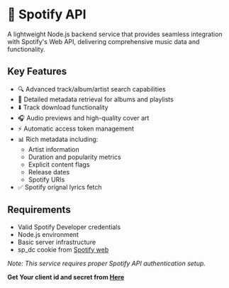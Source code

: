 # 🎵 Spotify API 

A lightweight Node.js backend service that provides seamless integration with Spotify's Web API, delivering comprehensive music data and functionality.

## Key Features

- 🔍 Advanced track/album/artist search capabilities
- 📂 Detailed metadata retrieval for albums and playlists
- ⬇️ Track download functionality
- 🎧 Audio previews and high-quality cover art
- ⚡ Automatic access token management
- 📊 Rich metadata including:
  - Artist information
  - Duration and popularity metrics
  - Explicit content flags
  - Release dates
  - Spotify URIs
- ✅ Spotify orignal lyrics fetch

## Requirements

- Valid Spotify Developer credentials
- Node.js environment
- Basic server infrastructure
- sp_dc cookie from [Spotify web](https://open.spotify.com/)

*Note: This service requires proper Spotify API authentication setup.*

**Get Your client id and secret from [Here](https://developer.spotify.com/)**

